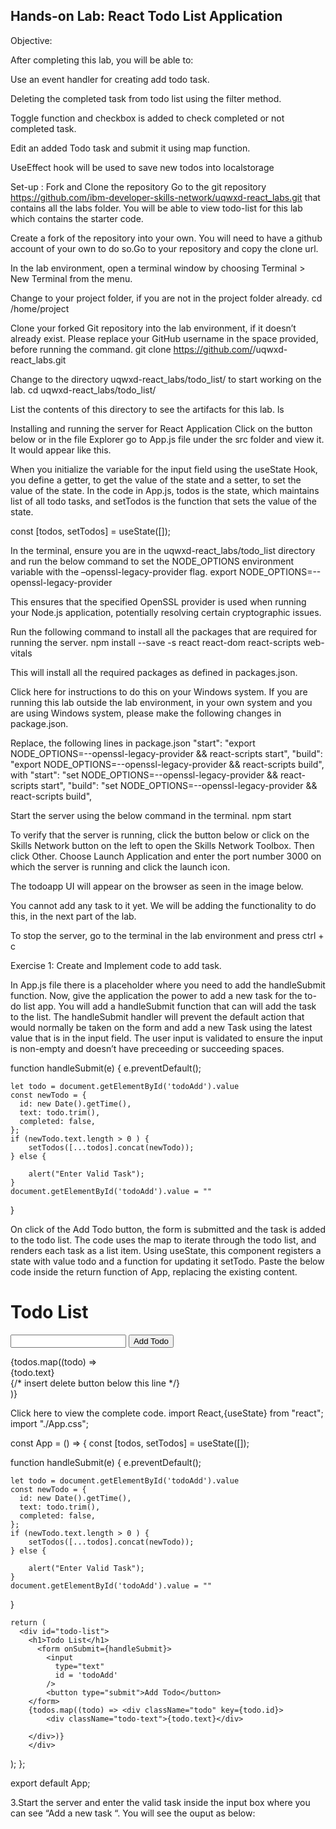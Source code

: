 ## Hands-on Lab: React Todo List Application

Objective:

After completing this lab, you will be able to:

Use an event handler for creating add todo task.

Deleting the completed task from todo list using the filter method.

Toggle function and checkbox is added to check completed or not completed task.

Edit an added Todo task and submit it using map function.

UseEffect hook will be used to save new todos into localstorage

Set-up : Fork and Clone the repository
Go to the git repository https://github.com/ibm-developer-skills-network/uqwxd-react_labs.git that contains all the labs folder. You will be able to view todo-list for this lab which contains the starter code.

Create a fork of the repository into your own. You will need to have a github account of your own to do so.Go to your repository and copy the clone url.

In the lab environment, open a terminal window by choosing Terminal > New Terminal from the menu.

Change to your project folder, if you are not in the project folder already.
cd /home/project

Clone your forked Git repository into the lab environment, if it doesn’t already exist. Please replace your GitHub username in the space provided, before running the command.
git clone https://github.com/<your Github username>/uqwxd-react_labs.git

Change to the directory uqwxd-react_labs/todo_list/ to start working on the lab.
cd uqwxd-react_labs/todo_list/

List the contents of this directory to see the artifacts for this lab.
ls

Installing and running the server for React Application
Click on the button below or in the file Explorer go to App.js file under the src folder and view it. It would appear like this.

When you initialize the variable for the input field using the useState Hook, you define a getter, to get the value of the state and a setter, to set the value of the state.
In the code in App.js, todos is the state, which maintains list of all todo tasks, and setTodos is the function that sets the value of the state.

const [todos, setTodos] = useState([]);

In the terminal, ensure you are in the uqwxd-react_labs/todo_list directory and run the below command to set the NODE_OPTIONS environment variable with the –openssl-legacy-provider flag.
export NODE_OPTIONS=--openssl-legacy-provider

This ensures that the specified OpenSSL provider is used when running your Node.js application, potentially resolving certain cryptographic issues.

Run the following command to install all the packages that are required for running the server.
npm install --save -s react react-dom react-scripts web-vitals

This will install all the required packages as defined in packages.json.

Click here for instructions to do this on your Windows system.
If you are running this lab outside the lab environment, in your own system and you are using Windows system, please make the following changes in package.json.

Replace, the following lines in package.json
    "start": "export NODE_OPTIONS=--openssl-legacy-provider && react-scripts start",
    "build": "export NODE_OPTIONS=--openssl-legacy-provider && react-scripts build",
with
    "start": "set NODE_OPTIONS=--openssl-legacy-provider && react-scripts start",
    "build": "set NODE_OPTIONS=--openssl-legacy-provider && react-scripts build",

Start the server using the below command in the terminal.
npm start

To verify that the server is running, click the button below or click on the Skills Network button on the left to open the Skills Network Toolbox. Then click Other. Choose Launch Application and enter the port number 3000 on which the server is running and click the launch icon.

The todoapp UI will appear on the browser as seen in the image below.

You cannot add any task to it yet. We will be adding the functionality to do this, in the next part of the lab.

To stop the server, go to the terminal in the lab environment and press ctrl + c


Exercise 1: Create and Implement code to add task.

In App.js file there is a placeholder where you need to add the handleSubmit function. Now, give the application the power to add a new task for the to-do list app. You will add a handleSubmit function that can will add the task to the list.
The handleSubmit handler will prevent the default action that would normally be taken on the form and add a new Task using the latest value that is in the input field. The user input is validated to ensure the input is non-empty and doesn’t have preceeding or succeeding spaces.

  function handleSubmit(e) {
    e.preventDefault();

    let todo = document.getElementById('todoAdd').value
    const newTodo = {
      id: new Date().getTime(),
      text: todo.trim(),
      completed: false,
    };
    if (newTodo.text.length > 0 ) {
        setTodos([...todos].concat(newTodo));
    } else {

        alert("Enter Valid Task");
    }
    document.getElementById('todoAdd').value = ""
  }


On click of the Add Todo button, the form is submitted and the task is added to the todo list. The code uses the map to iterate through the todo list, and renders each task as a list item. Using useState, this component registers a state with value todo and a function for updating it setTodo.
Paste the below code inside the return function of App, replacing the existing content.
<div id="todo-list">
    <h1>Todo List</h1>
        <form onSubmit={handleSubmit}>
            <input
              type="text"
              id = 'todoAdd'
            />
            <button type="submit">Add Todo</button>
        </form>
        {todos.map((todo) =>
            <div className="todo" key={todo.id}>
                <div className="todo-text">{todo.text}</div>
            {/* insert delete button below this line */}
            </div>)}
</div>

Click here to view the complete code.
import React,{useState} from "react";
import "./App.css";

const App = () => {
  const [todos, setTodos] = useState([]);

  function handleSubmit(e) {
    e.preventDefault();

    let todo = document.getElementById('todoAdd').value
    const newTodo = {
      id: new Date().getTime(),
      text: todo.trim(),
      completed: false,
    };
    if (newTodo.text.length > 0 ) {
        setTodos([...todos].concat(newTodo));
    } else {

        alert("Enter Valid Task");
    }
    document.getElementById('todoAdd').value = ""
  }

    return (
      <div id="todo-list">
        <h1>Todo List</h1>
          <form onSubmit={handleSubmit}>
            <input
              type="text"
              id = 'todoAdd'
            />
            <button type="submit">Add Todo</button>
        </form>
        {todos.map((todo) => <div className="todo" key={todo.id}>
            <div className="todo-text">{todo.text}</div>

        </div>)}
        </div>
  );
};

export default App;

3.Start the server and enter the valid task inside the input box where you can see “Add a new task “. You will see the ouput as below:


